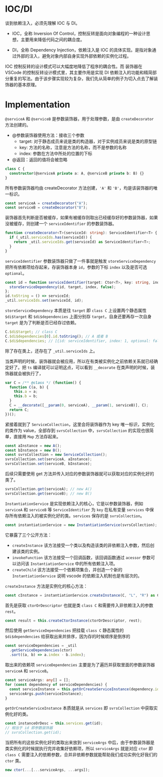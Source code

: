 # IOC/DI

谈到依赖注入，必须先理解 IOC 与 DI。

- IOC，全称 Inversion Of Control，控制反转是面向对象编程的一种设计思想，主要用来降低代码之间的耦合度。

- DI，全称 Dependency Injection，依赖注入是 IOC 的具体实现。是指对象通过外部的注入，避免对象内部自身实现外部依赖的实例化过程。

IOC 控制反转的设计模式可以大幅度地降低了程序的耦合性。而 装饰器在 VSCode 的控制反转设计模式里，其主要作用是实现 DI 依赖注入的功能和精简部分重复的写法。由于该步骤实现较为复杂，我们先从简单的例子为切入点去了解装饰器的基本原理。

# Implementation

`@serviceA` 和 `@serviceB` 是参数装饰器，用于处理参数，是由 `createDecorator` 方法创建的。

- @参数装饰器使用方法：接收三个参数
  - target: 对于静态成员来说是类的构造器，对于实例成员来说是类的原型链
  - key: 方法的名称，注意是方法的名称，而不是参数的名称
  - index: 参数在方法中所处的位置的下标
- @返回：返回的值将会被忽略

```ts
class C {
  constructor(@serviceA private a: A, @serviceB private b: B) {}
}
```

所有参数装饰器均由 createDecorator 方法创建，`'A'` 和 `'B'`，均是该装饰器的唯一标识。

```ts
const serviceA = createDecorator("A");
const serviceB = createDecorator("B");
```

装饰器首先判断是否被缓存，如果有被缓存则取出已经缓存好的参数装饰器，如果没被缓存，则创建一个 `serviceIdentifier` 的参数装饰器。

```ts
function createDecorator<T>(serviceId: string): ServiceIdentifier<T> {
  if (_util.serviceIds.has(serviceId)) {
    return _util.serviceIds.get(serviceId) as ServiceIdentifier<T>;
  }
}
```

`serviceIdentifier` 参数装饰器只做了一件事就是触发 `storeServiceDependency` 把所有依赖项给存起来，存装饰器本身 `id`，参数的下标 `index` 以及是否可选 `optional`。

```ts
const id = function serviceIdentifier(target: Ctor<T>, key: string, index: number): void {
  storeServiceDependency(id, target, index, false);
};
id.toString = () => serviceId;
_util.serviceIds.set(serviceId, id);
```

`storeServiceDependency` 本质是往 `target` 即 `class C` 上设置两个静态属性 `$di$target` 和 `$di$dependencies` 上面分别存 `target`，自身还要再存一次自身 `target` 是为了判断是否已经存过依赖。

```ts
C.$di$target; // class C
C.$di$dependencies[0].id.toString(); // A 或者 B
C.$di$dependencies; // [{id: serviceIdentifier, index: 1, optional: false}, {id: serviceIdentifier, index: 0, optional: false}]
```

除了存在类上，还存在了 `_util.serviceIds` 上。

当类声明的时候，装饰器就会被应用，所以在有类被实例化之前依赖关系就已经确定好了。把 `ts` 编译就可以证明这点，可以看到 `__decorate` 在类声明的时候，装饰器就会被执行了，

```ts
var C = /** @class */ (function() {
  function C(a, b) {
    this.a = a;
    this.b = b;
  }
  C = __decorate([__param(0, serviceA), __param(1, serviceB)], C);
  return C;
})();
```

紧接着就到了 `ServiceCollection`，这里会将装饰器作为 key 唯一标识，实例化的类作为 value，全部存到 `svrsCollection` 中，`svrsCollection` 的实现也很简单，直接用 `Map` 方法存起来。

```ts
const aInstance = new A();
const bInstance = new B();
const svrsCollection = new ServiceCollection();
svrsCollection.set(serviceA, aInstance);
svrsCollection.set(serviceB, bInstance);
```

后续只需要使用 get 方法并传入对应的参数装饰器就可以获取对应的实例化好的类了。

```ts
svrsCollection.get(serviceA); // new A()
svrsCollection.get(serviceB); // new B()
```

`InstantiationService` 是实现依赖注入的核心，它是以参数装饰器，例如 `serviceA` 和 `serviceB` 等 `ServiceIdentifier` 为 `key` 在私有变量 `services` 中保存所有依赖注入的被实例化好的类。`services` 保存的是 `svrsCollection`。

```ts
const instantiationService = new InstantiationService(svrsCollection);
```

它暴露了三个公开方法：

- `createInstance` 该方法接受一个类以及构造该类的非依赖注入参数，然后创建该类的实例。
- `invokeFunction` 该方法接受一个回调函数，该回调函数通过 `acessor` 参数可以访问该 `InstantiationService` 中的所有依赖注入项。
- `createChild` 该方法接受一个依赖项集合，并创造一个新的 `InstantiationService` 说明 vscode 的依赖注入机制也是有层次的。

`createInstance` 方法是实例化的核心方法：

```ts
const cInstance = instantiationService.createInstance(C, "L", "R") as C;
```

首先是获取 `ctorOrDescriptor` 也就是类 `class C` 和需要传入非依赖注入的参数 `rest`。

```ts
const result = this.createCtorInstance(ctorOrDescriptor, rest);
```

然后使用 `getServiceDependencies` 把挂载 `class C` 静态属性的 `$di$dependencies` 给获取出来并排序，因为存的时候顺序是倒序的

```ts
const serviceDependencies = _util
  .getServiceDependencies(ctor)
  .sort((a, b) => a.index - b.index);
```

取出来的依赖项 `serviceDependencies` 主要是为了遍历并获取里面的参数装饰器 `serviceA` 和 `serviceB`。

```ts
const serviceArgs: any[] = [];
for (const dependency of serviceDependencies) {
  const serviceInstance = this.getOrCreateServiceInstance(dependency.id);
  serviceArgs.push(serviceInstance);
}
```

`getOrCreateServiceInstance` 本质就是从 `services` 即 `svrsCollection` 中获取实例化好的类。

```ts
const instanceOrDesc = this.services.get(id);
// 相当于 id 即参数装饰器
// svrsCollection.get(id);
```

当把所有的这些实例化好的类取出来放到 `serviceArgs` 中后，由于参数装饰器是类实例化的时候就执行完并收集好依赖项，所以 `serviceArgs` 就是对应 `ctor` 即 `class C` 需要注入的依赖参数，合并非依赖参数就能帮助我们成功实例化好我们的 `ctor` 类。

```ts
new ctor(...[...serviceArgs, ...args]);
```
